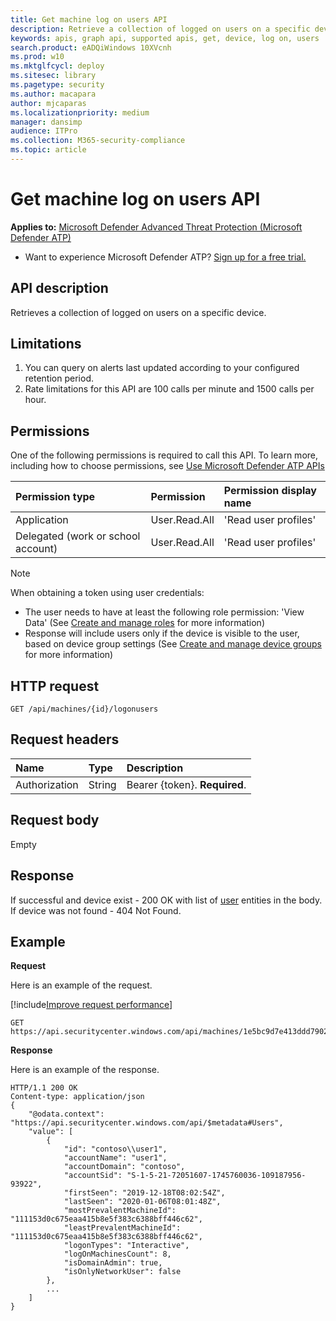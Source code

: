 ```yaml
---
title: Get machine log on users API
description: Retrieve a collection of logged on users on a specific device using Microsoft Defender ATP APIs.
keywords: apis, graph api, supported apis, get, device, log on, users
search.product: eADQiWindows 10XVcnh
ms.prod: w10
ms.mktglfcycl: deploy
ms.sitesec: library
ms.pagetype: security
ms.author: macapara
author: mjcaparas
ms.localizationpriority: medium
manager: dansimp
audience: ITPro
ms.collection: M365-security-compliance 
ms.topic: article
---
```


# Get machine log on users API

**Applies to:** [Microsoft Defender Advanced Threat Protection (Microsoft Defender ATP)](https://go.microsoft.com/fwlink/p/?linkid=2069559)

- Want to experience Microsoft Defender ATP? [Sign up for a free trial.](https://www.microsoft.com/microsoft-365/windows/microsoft-defender-atp?ocid=docs-wdatp-exposedapis-abovefoldlink) 


## API description
Retrieves a collection of logged on users on a specific device.


## Limitations
1. You can query on alerts last updated according to your configured retention period.
2. Rate limitations for this API are 100 calls per minute and 1500 calls per hour.


## Permissions
One of the following permissions is required to call this API. To learn more, including how to choose permissions, see [Use Microsoft Defender ATP APIs](apis-intro.md)

Permission type |	Permission	|	Permission display name
:---|:---|:---
Application |	User.Read.All |	'Read user profiles'
Delegated (work or school account) | User.Read.All | 'Read user profiles'

>[!Note]
> When obtaining a token using user credentials:
>- The user needs to have at least the following role permission: 'View Data' (See [Create and manage roles](user-roles.md) for more information)
>- Response will include users only if the device is visible to the user, based on device group settings (See [Create and manage device groups](machine-groups.md) for more information)

## HTTP request
```http
GET /api/machines/{id}/logonusers
```

## Request headers

Name | Type | Description
:---|:---|:---
Authorization | String | Bearer {token}. **Required**.


## Request body
Empty

## Response
If successful and device exist - 200 OK with list of [user](user.md) entities in the body. If device was not found - 404 Not Found.


## Example

**Request**

Here is an example of the request.

[!include[Improve request performance](../../includes/improve-request-performance.md)]

```http
GET https://api.securitycenter.windows.com/api/machines/1e5bc9d7e413ddd7902c2932e418702b84d0cc07/logonusers
```

**Response**

Here is an example of the response.


```http
HTTP/1.1 200 OK
Content-type: application/json
{
    "@odata.context": "https://api.securitycenter.windows.com/api/$metadata#Users",
    "value": [
        {
            "id": "contoso\\user1",
            "accountName": "user1",
            "accountDomain": "contoso",
            "accountSid": "S-1-5-21-72051607-1745760036-109187956-93922",
            "firstSeen": "2019-12-18T08:02:54Z",
            "lastSeen": "2020-01-06T08:01:48Z",
            "mostPrevalentMachineId": "111153d0c675eaa415b8e5f383c6388bff446c62",
            "leastPrevalentMachineId": "111153d0c675eaa415b8e5f383c6388bff446c62",
            "logonTypes": "Interactive",
            "logOnMachinesCount": 8,
            "isDomainAdmin": true,
            "isOnlyNetworkUser": false
        },
		...
    ]
}
```
